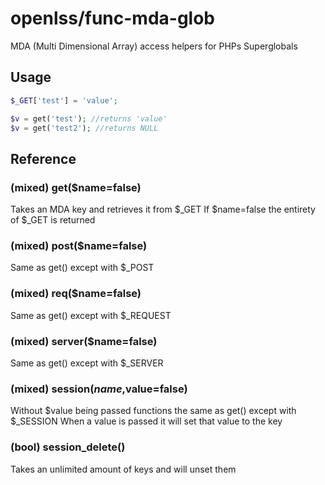 openlss/func-mda-glob
=============

MDA (Multi Dimensional Array) access helpers for PHPs Superglobals

Usage
----
```php
$_GET['test'] = 'value';

$v = get('test'); //returns 'value'
$v = get('test2'); //returns NULL
```

Reference
----

### (mixed) get($name=false)
Takes an MDA key and retrieves it from $_GET
If $name=false the entirety of $_GET is returned

### (mixed) post($name=false)
Same as get() except with $_POST

### (mixed) req($name=false)
Same as get() except with $_REQUEST

### (mixed) server($name=false)
Same as get() except with $_SERVER

### (mixed) session($name,$value=false)
Without $value being passed functions the same as get() except with $_SESSION
When a value is passed it will set that value to the key

### (bool) session_delete()
Takes an unlimited amount of keys and will unset them

